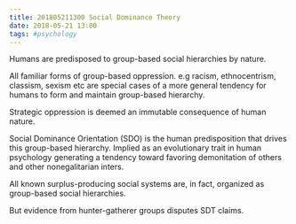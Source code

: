 ```yaml
---
title: 201805211300 Social Dominance Theory
date: 2018-05-21 13:00
tags: #psychology
---
```


Humans are predisposed to group-based social hierarchies by nature.

All familiar forms of group-based oppression. e.g racism, ethnocentrism, classism, sexism etc are special cases of a more general tendency for humans to form and maintain group-based hierarchy.

Strategic oppression is deemed an immutable consequence of human nature.

Social Dominance Orientation (SDO) is the human predisposition that drives this group-based hierarchy. Implied as an evolutionary trait in human psychology generating a tendency toward favoring demonitation of others and other nonegalitarian inters.

All known surplus-producing social systems are, in fact, organized as group-based social hierarchies.

But evidence from hunter-gatherer groups disputes SDT claims.